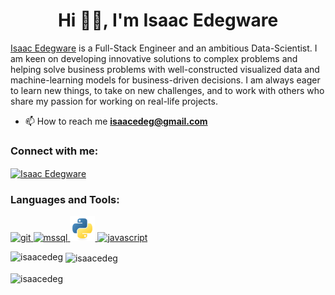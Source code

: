 <h1 align="center">Hi 👋🏾, I'm Isaac Edegware</h1>

[Isaac Edegware](https://www.linkedin.com/in/isaac-edegware-4ab966291/) is a Full-Stack Engineer and an ambitious Data-Scientist. I am keen on developing innovative solutions to complex problems and helping solve business problems with well-constructed visualized data and machine-learning models for business-driven decisions.
I am always eager to learn new things, to take on new challenges, and to work with others who share my passion for working on real-life projects.

- 📫 How to reach me **isaacedeg@gmail.com**

<h3 align="left">Connect with me:</h3>
<p align="left">
<a href="https://www.linkedin.com/in/isaac-edegware-4ab966291/" target="blank"><img align="center" src="https://raw.githubusercontent.com/rahuldkjain/github-profile-readme-generator/master/src/images/icons/Social/linked-in-alt.svg" alt="Isaac Edegware" height="30" width="40" /></a>
</p>

<h3 align="left">Languages and Tools:</h3>
<p align="left"> <a href="https://git-scm.com/" target="_blank" rel="noreferrer"> <img src="https://www.vectorlogo.zone/logos/git-scm/git-scm-icon.svg" alt="git" width="40" height="40"/> </a> <a href="https://www.microsoft.com/en-us/sql-server" target="_blank" rel="noreferrer"> <img src="https://www.svgrepo.com/show/303229/microsoft-sql-server-logo.svg" alt="mssql" width="40" height="40"/> </a> <a href="https://www.python.org" target="_blank" rel="noreferrer"> <img src="https://raw.githubusercontent.com/devicons/devicon/master/icons/python/python-original.svg" alt="python" width="40" height="40"/> </a><a href="https://www.python.org" target="_blank" rel="noreferrer"><img src="https://img.icons8.com/color/48/000000/javascript.png" alt="javascript" width="40" height="40"/></a> </p>

<p><img align="left" src="https://github-readme-stats.vercel.app/api/top-langs?username=isaacedeg&show_icons=true&locale=en&layout=compact" alt="isaacedeg" /></p>

<p>&nbsp;<img align="center" src="https://github-readme-stats.vercel.app/api?username=isaacedeg&show_icons=true&locale=en" alt="isaacedeg" /></p>

<p><img align="center" src="https://github-readme-streak-stats.herokuapp.com/?user=isaacedeg&" alt="isaacedeg" /></p>
